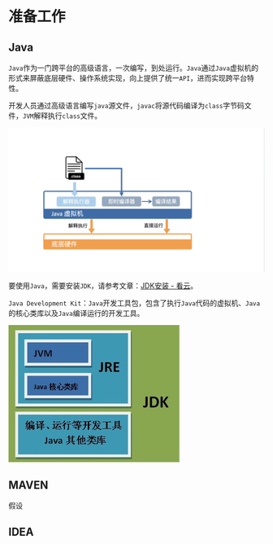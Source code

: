 # 准备工作

## Java

`Java`作为一门跨平台的高级语言，一次编写，到处运行。`Java`通过`Java`虚拟机的形式来屏蔽底层硬件、操作系统实现，向上提供了统一`API`，进而实现跨平台特性。

开发人员通过高级语言编写`java`源文件，`javac`将源代码编译为`class`字节码文件，`JVM`解释执行`class`文件。

![Java](./media/01/00.png)

要使用`Java`，需要安装`JDK`，请参考文章：[JDK安装 - 看云](https://www.kancloud.cn/yunzhiclub/springboot_angular_guide/1287227)。

`Java Development Kit`：`Java`开发工具包，包含了执行`Java`代码的虚拟机、`Java`的核心类库以及`Java`编译运行的开发工具。

![JDK](./media/01/01.png)

## MAVEN

假设

## IDEA
